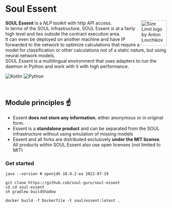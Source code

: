 # Soul Essent

<img src="https://i.ibb.co/gPqCvrh/Background.png" align="right"
alt="Size Limit logo by Anton Lovchikov" width="80" height="80">

**SOUL Essent** is a _NLP toolkit_ with http API access.</br>
In terms of the SOUL infrastructure, SOUL Essent is at a fairly high level and lies outside the contract execution area.</br>
It can even be deployed on another machine and have IP forwarded to the network to optimize calculations that require a model for classification or
other calculations not of a static nature, but using neural network models.</br>
SOUL Essent is a multilingual environment that uses adapters to run the daemon in Python and work with it with high performance.</br>

![Kotlin](https://img.shields.io/badge/kotlin-%237F52FF.svg?style=for-the-badge&logo=kotlin&logoColor=white)
![Python](https://img.shields.io/badge/python-3670A0?style=for-the-badge&logo=python&logoColor=ffdd54)

<br/>

## Module principles ☝️
- Essent **does not store any information**, either anonymous or in original form.
- Essent is a **standalone product** and can be separated from the SOUL infrastructure without using emulation of missing models
- Essent and all forks are distributed exclusively **under the MIT license**. All products within SOUL Essent also use open licenses (not limited to MIT)


### Get started
```shell
java --version # openjdk 18.0.2-ea 2022-07-19
```

```shell
git clone https://github.com/soul-guru/soul-essent
cd cd soul-essent
sh gradlew buildShadow

docker build -f Dockerfile -t soul/essent:latest .
```